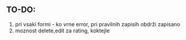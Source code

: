 ## TO-DO:

1. pri vsaki formi - ko vrne error, pri pravilnih zapisih obdrži zapisano
2. moznost delete,edit za rating, koktejle
